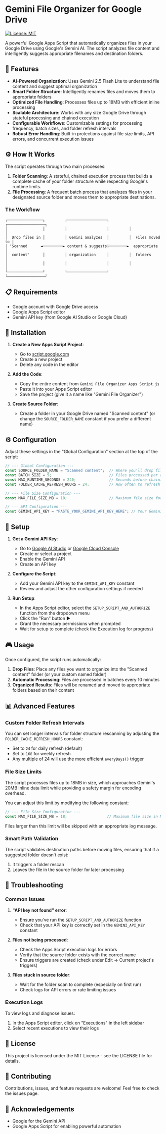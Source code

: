 # Gemini File Organizer for Google Drive

[![License: MIT](https://img.shields.io/badge/License-MIT-yellow.svg)](https://opensource.org/licenses/MIT)

A powerful Google Apps Script that automatically organizes files in your Google Drive using Google's Gemini AI. The script analyzes file content and intelligently suggests appropriate filenames and destination folders.

## 🌟 Features

- **AI-Powered Organization**: Uses Gemini 2.5 Flash Lite to understand file content and suggest optimal organization
- **Smart Folder Structure**: Intelligently renames files and moves them to appropriate folders
- **Optimized File Handling**: Processes files up to 18MB with efficient inline processing
- **Scalable Architecture**: Works with any size Google Drive through stateful processing and chained execution
- **Configurable Workflows**: Customizable settings for processing frequency, batch sizes, and folder refresh intervals
- **Robust Error Handling**: Built-in protections against file size limits, API errors, and concurrent execution issues

## ⚙️ How It Works

The script operates through two main processes:

1. **Folder Scanning**: A stateful, chained execution process that builds a complete cache of your folder structure while respecting Google's runtime limits.
2. **File Processing**: A frequent batch process that analyzes files in your designated source folder and moves them to appropriate destinations.

### The Workflow

```
┌────────────────┐         ┌──────────────────┐         ┌─────────────────┐
│                │         │                  │         │                 │
│  Drop files in │         │ Gemini analyzes  │         │  Files moved to │
│ "Scanned      ◄─────────► content & suggests├────────►  appropriate     │
│  content"      │         │ organization     │         │  folders        │
│                │         │                  │         │                 │
└────────────────┘         └──────────────────┘         └─────────────────┘
```

## 📋 Requirements

- Google account with Google Drive access
- Google Apps Script editor
- Gemini API key (from Google AI Studio or Google Cloud)

## 🚀 Installation

1. **Create a New Apps Script Project**:
   - Go to [script.google.com](https://script.google.com/)
   - Create a new project
   - Delete any code in the editor

2. **Add the Code**:
   - Copy the entire content from `Gemini File Organizer Apps Script.js`
   - Paste it into your Apps Script editor
   - Save the project (give it a name like "Gemini File Organizer")

3. **Create Source Folder**:
   - Create a folder in your Google Drive named "Scanned content" (or change the `SOURCE_FOLDER_NAME` constant if you prefer a different name)

## ⚙️ Configuration

Adjust these settings in the "Global Configuration" section at the top of the script:

```javascript
// --- Global Configuration ---
const SOURCE_FOLDER_NAME = "Scanned content";  // Where you'll drop files to organize
const BATCH_SIZE = 5;                          // Files processed per run
const MAX_RUNTIME_SECONDS = 240;               // Seconds before chaining folder scan
const FOLDER_CACHE_REFRESH_HOURS = 24;         // How often to refresh folder structure

// --- File Size Configuration ---
const MAX_FILE_SIZE_MB = 18;                   // Maximum file size for processing

// --- API Configuration ---
const GEMINI_API_KEY = "PASTE_YOUR_GEMINI_API_KEY_HERE"; // Your Gemini API key
```

## 🔧 Setup

1. **Get a Gemini API Key**:
   - Go to [Google AI Studio](https://aistudio.google.com/) or [Google Cloud Console](https://console.cloud.google.com/)
   - Create or select a project
   - Enable the Gemini API
   - Create an API key

2. **Configure the Script**:
   - Add your Gemini API key to the `GEMINI_API_KEY` constant
   - Review and adjust the other configuration settings if needed

3. **Run Setup**:
   - In the Apps Script editor, select the `SETUP_SCRIPT_AND_AUTHORIZE` function from the dropdown menu
   - Click the "Run" button ▶️
   - Grant the necessary permissions when prompted
   - Wait for setup to complete (check the Execution log for progress)

## 🎮 Usage

Once configured, the script runs automatically:

1. **Drop Files**: Place any files you want to organize into the "Scanned content" folder (or your custom named folder)
2. **Automatic Processing**: Files are processed in batches every 10 minutes
3. **Organized Results**: Files will be renamed and moved to appropriate folders based on their content

## 📊 Advanced Features

### Custom Folder Refresh Intervals

You can set longer intervals for folder structure rescanning by adjusting the `FOLDER_CACHE_REFRESH_HOURS` constant:
- Set to `24` for daily refresh (default)
- Set to `168` for weekly refresh
- Any multiple of 24 will use the more efficient `everyDays()` trigger

### File Size Limits

The script processes files up to 18MB in size, which approaches Gemini's 20MB inline data limit while providing a safety margin for encoding overhead.

You can adjust this limit by modifying the following constant:

```javascript
// --- File Size Configuration ---
const MAX_FILE_SIZE_MB = 18;                  // Maximum file size in MB
```

Files larger than this limit will be skipped with an appropriate log message.

### Smart Path Validation

The script validates destination paths before moving files, ensuring that if a suggested folder doesn't exist:
1. It triggers a folder rescan
2. Leaves the file in the source folder for later processing

## 🐛 Troubleshooting

### Common Issues

1. **"API key not found" error**: 
   - Ensure you've run the `SETUP_SCRIPT_AND_AUTHORIZE` function
   - Check that your API key is correctly set in the `GEMINI_API_KEY` constant

2. **Files not being processed**:
   - Check the Apps Script execution logs for errors
   - Verify that the source folder exists with the correct name
   - Ensure triggers are created (check under Edit → Current project's triggers)

3. **Files stuck in source folder**:
   - Wait for the folder scan to complete (especially on first run)
   - Check logs for API errors or rate limiting issues

### Execution Logs

To view logs and diagnose issues:
1. In the Apps Script editor, click on "Executions" in the left sidebar
2. Select recent executions to view their logs

## 📄 License

This project is licensed under the MIT License - see the LICENSE file for details.

## 🤝 Contributing

Contributions, issues, and feature requests are welcome! Feel free to check the issues page.

## 🙏 Acknowledgements

- Google for the Gemini API
- Google Apps Script for enabling powerful automation

